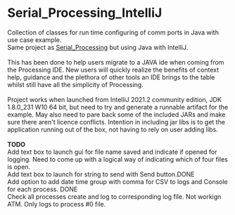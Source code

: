 # Serial_Processing_IntelliJ
Collection of classes for run time configuring of comm ports in Java with use case example.
<BR> 
Same project as [Serial_Processing](https://github.com/myupctoys/Serial_Processing) but using Java with IntelliJ.<BR>
<BR>
This has been done to help users migrate to a JAVA ide when coming from the Processing IDE. New users will quickly realize the benefits of context help, guidance and the plethora of other tools an IDE brings to the table whilst still have all the simplicity of Processing.<BR><BR>
Project works when launched from IntelliJ 2021.2 community edition, JDK 1.8.0_231 W10 64 bit, but need to try and generate a runnable artifact for the example. May also need to pare back some of the included JARs and make sure there aren't licence conflicts. Intention in including jar libs is to get the application running out of the box, not having to rely on user adding libs.<BR><BR>
    __TODO__<BR>
    Add text box to launch gui for file name saved and indicate if opened for logging. Need to come up with a logical way of indicating which of four files is open. <BR>
    Add text box to launch for string to send with Send button.DONE<BR>
    Add option to add date time group with comma for CSV to logs and Console for each process. DONE<BR>
    Check all processes create and log to corresponding log file. Not workign ATM. Only logs to process #0 file.
